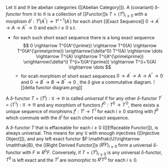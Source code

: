 Let $\mathfrak{U}$ and $\mathfrak{B}$ be abelian categories ([[Abelian Category]]). A  (covariant) *$\delta$-functor* from $\mathfrak{U}$ to $\mathfrak{B}$ is a collection of [[Functor]]s $T = (T^i)_{i\geq 0}$ with a morphism $\delta^i:T^i(A^{\prime\prime}) \rightarrow T^{i+1}(A^{\prime})$ for each short [[Exact Sequence]] $0\rightarrow A^{\prime} \rightarrow A \rightarrow A^{\prime\prime} \rightarrow 0$ and each $i\geq 0$ s.t. 
* for each such short exact sequence there is a long exact sequence 
  $$ 0 \rightarrow T^0(A^{\prime}) \rightarrow T^0(A) \rightarrow T^0(A^{\prime\prime}) \xrightarrow{\delta^0} T^1(A) \rightarrow \dots \rightarrow T^i(A) \rightarrow T^i(A^{\prime\prime}) \xrightarrow{\delta^i} T^{i+1}(A^{\prime}) \rightarrow T^{i+1}(A) \rightarrow \dots $$ 
  * for ecah morphism of short exact sequences $0\rightarrow A^{\prime} \rightarrow A \rightarrow A^{\prime\prime} \rightarrow 0$ and $0\rightarrow B^{\prime} \rightarrow B \rightarrow B^{\prime\prime} \rightarrow 0$ , the $\delta$ give a commutative diagram.
    ![[delta functor diagram.png]]

A $\delta$-functor $T = (T^i):\mathfrak{U} \rightarrow \mathfrak{B}$ is called *universal* if for any other $\delta$-functor $T^{\prime} = (T^{\prime i}):\mathfrak{U} \rightarrow \mathfrak{B}$ and any morphism of functors $f^0:T^0\rightarrow T^{\prime 0}$, there exists a unique sequence of morphisms $f^i:T^i\rightarrow T^{\prime i}$ for each $i\geq 0$ starting with $f^0$ which commute with the $\delta^i$ for each chort exact sequence.

A $\delta$-functor $T$ that is effaceable for each $i\geq 0$ ([[Effaceable Functor]]), is always universal.
This means for any $\mathfrak{U}$ with enough injectives ([[Injective Object]]), and any left exact functor $F:\mathfrak{U}\rightarrow \mathfrak{B}, the [[Right Derived Functor]]s $(R^iF)_{i\geq 0}$ form a universal $\delta$-functor with $F\cong R^0F$. Conversely, if $T = (T^i)_{i\geq 0}$ is any universal $\delta$-functor, $T^0$ is left exact and the $T^i$ are isomorphic to $R^iT^0$ for each $i\geq 0$.